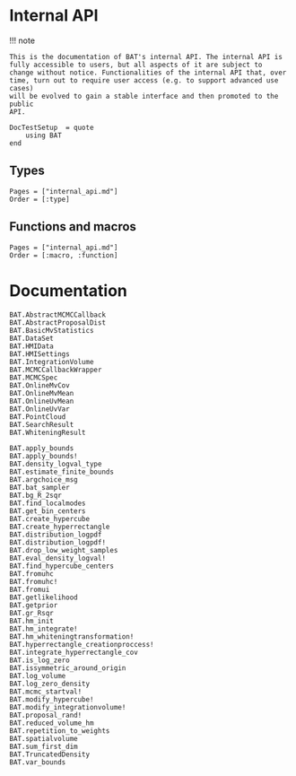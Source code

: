 # Internal API

!!! note

    This is the documentation of BAT's internal API. The internal API is
    fully accessible to users, but all aspects of it are subject to
    change without notice. Functionalities of the internal API that, over
    time, turn out to require user access (e.g. to support advanced use cases)
    will be evolved to gain a stable interface and then promoted to the public
    API.

```@meta
DocTestSetup  = quote
    using BAT
end
```

## Types

```@index
Pages = ["internal_api.md"]
Order = [:type]
```

## Functions and macros

```@index
Pages = ["internal_api.md"]
Order = [:macro, :function]
```

# Documentation

```@docs
BAT.AbstractMCMCCallback
BAT.AbstractProposalDist
BAT.BasicMvStatistics
BAT.DataSet
BAT.HMIData
BAT.HMISettings
BAT.IntegrationVolume
BAT.MCMCCallbackWrapper
BAT.MCMCSpec
BAT.OnlineMvCov
BAT.OnlineMvMean
BAT.OnlineUvMean
BAT.OnlineUvVar
BAT.PointCloud
BAT.SearchResult
BAT.WhiteningResult

BAT.apply_bounds
BAT.apply_bounds!
BAT.density_logval_type
BAT.estimate_finite_bounds
BAT.argchoice_msg
BAT.bat_sampler
BAT.bg_R_2sqr
BAT.find_localmodes
BAT.get_bin_centers
BAT.create_hypercube
BAT.create_hyperrectangle
BAT.distribution_logpdf
BAT.distribution_logpdf!
BAT.drop_low_weight_samples
BAT.eval_density_logval!
BAT.find_hypercube_centers
BAT.fromuhc
BAT.fromuhc!
BAT.fromui
BAT.getlikelihood
BAT.getprior
BAT.gr_Rsqr
BAT.hm_init
BAT.hm_integrate!
BAT.hm_whiteningtransformation!
BAT.hyperrectangle_creationproccess!
BAT.integrate_hyperrectangle_cov
BAT.is_log_zero
BAT.issymmetric_around_origin
BAT.log_volume
BAT.log_zero_density
BAT.mcmc_startval!
BAT.modify_hypercube!
BAT.modify_integrationvolume!
BAT.proposal_rand!
BAT.reduced_volume_hm
BAT.repetition_to_weights
BAT.spatialvolume
BAT.sum_first_dim
BAT.TruncatedDensity
BAT.var_bounds
```
